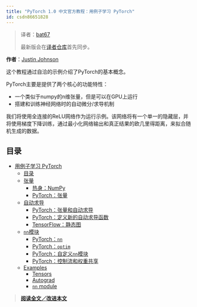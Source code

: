 ```yaml
---
title: "PyTorch 1.0 中文官方教程：用例子学习 PyTorch"
id: csdn86651828
---
```


> 译者：[bat67](https://github.com/bat67)
> 
> 最新版会在[译者仓库](https://github.com/bat67/Deep-Learning-with-PyTorch-A-60-Minute-Blitz-cn)首先同步。

**作者**：[Justin Johnson](https://github.com/jcjohnson/pytorch-examples)

这个教程通过自洽的示例介绍了PyTorch的基本概念。

PyTorch主要是提供了两个核心的功能特性：

*   一个类似于numpy的n维张量，但是可以在GPU上运行
*   搭建和训练神经网络时的自动微分/求导机制

我们将使用全连接的ReLU网络作为运行示例。该网络将有一个单一的隐藏层，并将使用梯度下降训练，通过最小化网络输出和真正结果的欧几里得距离，来拟合随机生成的数据。

## 目录

*   [用例子学习 PyTorch](#%E7%94%A8%E4%BE%8B%E5%AD%90%E5%AD%A6%E4%B9%A0-pytorch)
    *   [目录](#%E7%9B%AE%E5%BD%95)
    *   [张量](#%E5%BC%A0%E9%87%8F)
        *   [热身：NumPy](#%E7%83%AD%E8%BA%ABnumpy)
        *   [PyTorch：张量](#pytorch%E5%BC%A0%E9%87%8F)
    *   [自动求导](#%E8%87%AA%E5%8A%A8%E6%B1%82%E5%AF%BC)
        *   [PyTorch：张量和自动求导](#pytorch%E5%BC%A0%E9%87%8F%E5%92%8C%E8%87%AA%E5%8A%A8%E6%B1%82%E5%AF%BC)
        *   [PyTorch：定义新的自动求导函数](#pytorch%E5%AE%9A%E4%B9%89%E6%96%B0%E7%9A%84%E8%87%AA%E5%8A%A8%E6%B1%82%E5%AF%BC%E5%87%BD%E6%95%B0)
        *   [TensorFlow：静态图](#tensorflow%E9%9D%99%E6%80%81%E5%9B%BE)
    *   [`nn`模块](#nn%E6%A8%A1%E5%9D%97)
        *   [PyTorch：`nn`](#pytorchnn)
        *   [PyTorch：`optim`](#pytorchoptim)
        *   [PyTorch：自定义`nn`模块](#pytorch-custom-nn-modules)
        *   [PyTorch：控制流和权重共享](#pytorch-control-flow-weight-sharing)
    *   [Examples](#examples)
        *   [Tensors](#tensors)
        *   [Autograd](#autograd)
        *   [`nn` module](#nn-module)

> [**阅读全文／改进本文**](https://github.com/apachecn/pytorch-doc-zh/blob/master/docs/1.0/pytorch_with_examples.md#tensors)